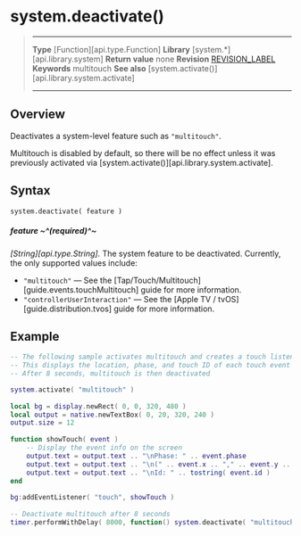 # system.deactivate()

> --------------------- ------------------------------------------------------------------------------------------
> __Type__              [Function][api.type.Function]
> __Library__           [system.*][api.library.system]
> __Return value__      none
> __Revision__          [REVISION_LABEL](REVISION_URL)
> __Keywords__          multitouch
> __See also__          [system.activate()][api.library.system.activate]
> --------------------- ------------------------------------------------------------------------------------------


## Overview

Deactivates a system-level feature such as `"multitouch"`.

<div class="docs-tip-outer">
<div class="docs-tip-inner-left">
<div class="fa fa-cog"></div>
</div>
<div class="docs-tip-inner-right">

Multitouch is disabled by default, so there will be no effect unless it was previously activated via [system.activate()][api.library.system.activate].

</div>
</div>


## Syntax

	system.deactivate( feature )

##### feature ~^(required)^~
_[String][api.type.String]._ The system feature to be deactivated. Currently, the only supported values include:

* `"multitouch"` &mdash; See the [Tap/Touch/Multitouch][guide.events.touchMultitouch] guide for more information.
* `"controllerUserInteraction"` &mdash; See the [Apple TV / tvOS][guide.distribution.tvos] guide for more information.


## Example

``````lua
-- The following sample activates multitouch and creates a touch listener for a graphic
-- This displays the location, phase, and touch ID of each touch event
-- After 8 seconds, multitouch is then deactivated

system.activate( "multitouch" )
 
local bg = display.newRect( 0, 0, 320, 480 )
local output = native.newTextBox( 0, 20, 320, 240 )
output.size = 12
 
function showTouch( event )
    -- Display the event info on the screen
    output.text = output.text .. "\nPhase: " .. event.phase
    output.text = output.text .. "\n(" .. event.x .. "," .. event.y .. ")"
    output.text = output.text .. "\nId: " .. tostring( event.id )
end
 
bg:addEventListener( "touch", showTouch )
 
-- Deactivate multitouch after 8 seconds
timer.performWithDelay( 8000, function() system.deactivate( "multitouch" ); end )
``````
